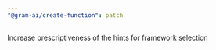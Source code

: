 ```yaml
---
"@gram-ai/create-function": patch
---
```


Increase prescriptiveness of the hints for framework selection
